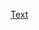 <a href="https://github.com/headwirecom/coresites/wiki/Coresites-Components#text" target="blank">Text</a>